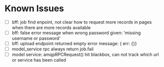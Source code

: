 
# Known Issues


- [ ] bff: job find enpoint, not clear how to request more records in pages when there are more records available
- [ ] bff: false error message when wrong password given: 'missing username or password'
- [ ] bff: upload endpoint returned empty error message: { err: {}}
- [ ] model_service rpc always return job.fail
- [ ] model service: amqpRPCRequest() hit blackbox, can not track which url or service has been called
